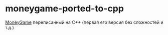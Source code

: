 # moneygame-ported-to-cpp

[MoneyGame](https://github.com/cattyngmd/MoneyGame) переписанный на C++ (первая его версия без сложностей и т.д.)
